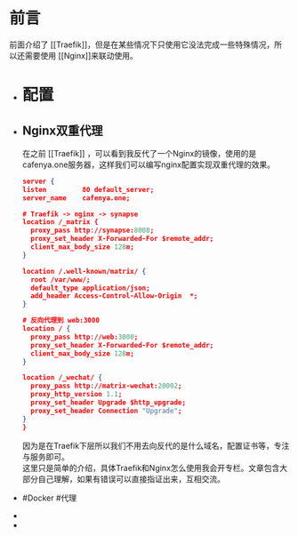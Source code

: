 # 前言
前面介绍了 [[Traefik]]，但是在某些情况下只使用它没法完成一些特殊情况，所以还需要使用 [[Nginx]]来联动使用。
- # 配置
- ## Nginx双重代理
  
  在之前 [[Traefik]] ，可以看到我反代了一个Nginx的镜像，使用的是cafenya.one服务器，这样我们可以编写nginx配置实现双重代理的效果。  
  
  ```json
  server {
  listen         80 default_server;
  server_name    cafenya.one;
  
  # Traefik -> nginx -> synapse
  location /_matrix {
    proxy_pass http://synapse:8008;
    proxy_set_header X-Forwarded-For $remote_addr;
    client_max_body_size 128m;
  }
  
  location /.well-known/matrix/ {
    root /var/www/;
    default_type application/json;
    add_header Access-Control-Allow-Origin  *;
  }
  
  # 反向代理到 web:3000
  location / {
    proxy_pass http://web:3000;
    proxy_set_header X-Forwarded-For $remote_addr;
    client_max_body_size 128m;
  }
  
  location /_wechat/ {
    proxy_pass http://matrix-wechat:20002;
    proxy_http_version 1.1;
    proxy_set_header Upgrade $http_upgrade;
    proxy_set_header Connection "Upgrade";
  }
  }
  ```
  因为是在Traefik下层所以我们不用去向反代的是什么域名，配置证书等，专注与服务即可。  
  这里只是简单的介绍，具体Traefik和Nginx怎么使用我会开专栏。文章包含大部分自己理解，如果有错误可以直接指证出来，互相交流。
- #Docker #代理
-
-